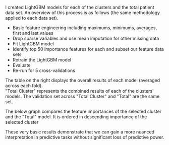 I created LightGBM models for each of the clusters and the total patient data set.
An overview of this process is as follows (the same methodology applied to each data set).
  * Basic feature engineering including maximums, minimums, averages, first and last values 
  * Drop sparse variables and use mean imputation for other missing data 
  * Fit LightGBM model 
  * Identify top 50 importance features for each and subset our feature data sets
  * Retrain the LightGBM model
  * Evaluate
  * Re-run for 5 cross-validations


The table on the right displays the overall results of each model (averaged across each fold).  
"Total Cluster" represents the combined results of each of the clusters' models. 
The validation set across "Total Cluster" and "Total" are the same set. 


The below graph compares the feature importances of the selected cluster and the "Total" model. 
It is ordered in descending importance of the selected cluster


These very basic results demonstrate that we can gain a more nuanced interpretation in predictive
tasks without significant loss of predictive power. 

